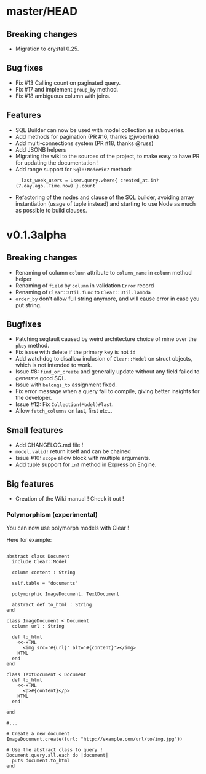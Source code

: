 # master/HEAD

## Breaking changes
- Migration to crystal 0.25.

## Bug fixes
- Fix #13 Calling count on paginated query.
- Fix #17 and implement `group_by` method.
- Fix #18 ambiguous column with joins.

## Features
- SQL Builder can now be used with model collection as subqueries.
- Add methods for pagination (PR #16, thanks @jwoertink)
- Add multi-connections system (PR #18, thanks @russ)
- Add JSONB helpers
- Migrating the wiki to the sources of the project, to make easy to have PR for
  updating the documentation !
- Add range support for `Sql::Node#in?` method:
  ```crystal
    last_week_users = User.query.where{ created_at.in?(7.day.ago..Time.now) }.count
  ```
- Refactoring of the nodes and clause of the SQL builder, avoiding array instantiation (usage of tuple instead) and starting to use Node as much as possible to build clauses.

# v0.1.3alpha


## Breaking changes

- Renaming of column `column` attribute to `column_name` in `column` method helper
- Renaming of `field` by `column` in validation `Error` record
- Renaming of `Clear::Util.func` to `Clear::Util.lambda`
- `order_by` don't allow full string anymore, and will cause error in case you put string.

## Bugfixes

- Patching segfault caused by weird architecture choice of mine over the `pkey` method.
- Fix issue with delete if the primary key is not `id`
- Add watchdog to disallow inclusion of `Clear::Model` on struct objects, which
  is not intended to work.
- Issue #8: `find_or_create` and generally update without any field failed to generate good SQL.
- Issue with `belongs_to` assignment fixed.
- Fix error message when a query fail to compile, giving better insights for the developer.
- Issue #12: Fix `Collection(Model)#last`.
- Allow `fetch_columns` on last, first etc...

## Small features

- Add CHANGELOG.md file !
- `model.valid!` return itself and can be chained
- Issue #10: `scope` allow block with multiple arguments.
- Add tuple support for `in?` method in Expression Engine.

## Big features

- Creation of the Wiki manual ! Check it out !

### Polymorphism (experimental)

You can now use polymorph models with Clear !

Here for example:

```crystal

abstract class Document
  include Clear::Model

  column content : String

  self.table = "documents"

  polymorphic ImageDocument, TextDocument

  abstract def to_html : String
end

class ImageDocument < Document
  column url : String

  def to_html
    <<-HTML
      <img src='#{url}' alt='#{content}'></img>
    HTML
  end
end

class TextDocument < Document
  def to_html
    <<-HTML
      <p>#{content}</p>
    HTML
  end

end

#...

# Create a new document
ImageDocument.create({url: "http://example.com/url/to/img.jpg"})

# Use the abstract class to query !
Document.query.all.each do |document|
  puts document.to_html
end

```
